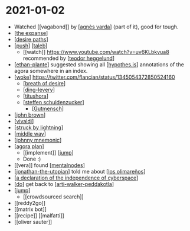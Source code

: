 # 2021-01-02

- Watched [[vagabond]] by [[agnès varda]] (part of it), good for tough.
- [[the expanse]]
- [[desire paths]]
- [[push]] [[taleb]]
  - [[watch]] https://www.youtube.com/watch?v=uv6KLbkvua8 recommended by [[teodor heggelund]]
- [[ethan-plante]] suggested showing all [[hypothes.is]] annotations of the agora somewhere in an index.
- [[woke]] https://twitter.com/flancian/status/1345054372850524160
  - [[breath of desire]]
  - [[ding-levery]]
  - [[titushora]]
  - [[steffen schuldenzucker]]
    - [[Gutmensch]]
- [[john brown]]
- [[vivaldi]]
- [[struck by lightning]]
- [[middle way]]
- [[johnny mnemonic]]
- [[agora plan]]
  - [[implement]] [[jump]]
  - Done :)
- [[vera]] found [[mentalnodes]]
- [[jonathan-the-utopian]] told me about [[los olimareños]]
- [[a declaration of the independence of cyberspace]]
- [[do]] get back to [[arti-walker-peddakotla]]
- [[jump]]
  - [[crowdsourced search]]
- [[reddy2go]]
- [[matrix bot]]
- [[recipe]] [[malfatti]]
- [[oliver sauter]]

  

 
[//begin]: # "Autogenerated link references for markdown compatibility"
[agnès varda]: ../agnès-varda "Agnès Varda"
[the expanse]: ../the-expanse "The Expanse"
[desire paths]: ../desire-paths "Desire Paths"
[push]: ../push "Push"
[taleb]: ../taleb "Taleb"
[teodor heggelund]: ../teodor-heggelund "Teodor Heggelund"
[ethan-plante]: ../ethan-plante "Ethan Plante"
[hypothes.is]: ../hypothesis "Hypothesis"
[woke]: ../woke "Woke"
[breath of desire]: ../breath-of-desire "Breath of Desire"
[ding-levery]: ../ding-levery "Ding Levery"
[titushora]: ../titushora "Titushora"
[steffen schuldenzucker]: ../steffen-schuldenzucker "Steffen Schuldenzucker"
[Gutmensch]: ../gutmensch "Gutmensch"
[john brown]: ../john-brown "John Brown"
[vivaldi]: ../vivaldi "Vivaldi"
[struck by lightning]: ../struck-by-lightning "Struck by Lightning"
[middle way]: ../middle-way "Middle Way"
[johnny mnemonic]: ../johnny-mnemonic "Johnny Mnemonic"
[agora plan]: ../agora-plan "Agora Plan"
[jump]: ../jump "Jump"
[mentalnodes]: ../mentalnodes "Mentalnodes"
[jonathan-the-utopian]: ../jonathan-the-utopian "Jonathan the Utopian"
[los olimareños]: ../los-olimareños "Los Olimareños"
[a declaration of the independence of cyberspace]: ../a-declaration-of-the-independence-of-cyberspace "A Declaration of the Independence of Cyberspace"
[do]: ../do "Do"
[arti-walker-peddakotla]: ../arti-walker-peddakotla "Arti Walker Peddakotla"
[//end]: # "Autogenerated link references"